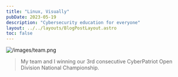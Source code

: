```yaml
---
title: "Linux, Visually"
pubDate: 2023-05-19
description: "Cybersecurity education for everyone"
layout: ../../layouts/BlogPostLayout.astro
toc: false
---
```


![/images/team.png](/images/team.png)

> My team and I winning our 3rd consecutive CyberPatriot Open Division National Championship.
